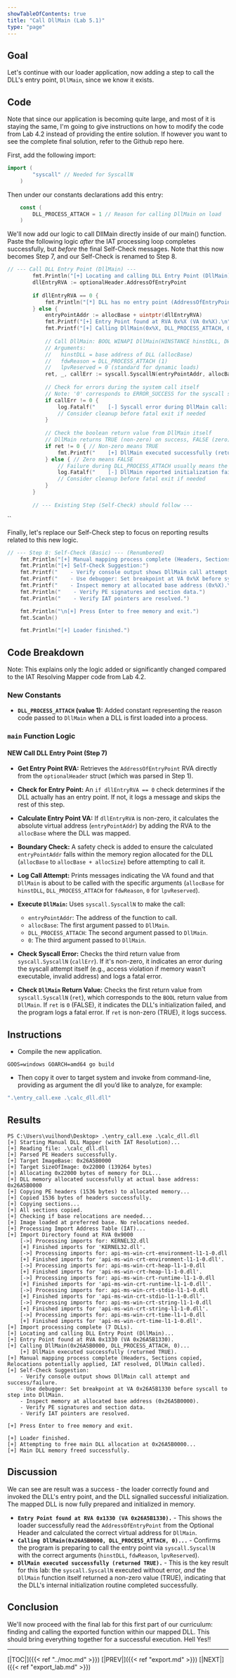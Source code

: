 ```yaml
---
showTableOfContents: true
title: "Call DllMain (Lab 5.1)"
type: "page"
---
```



## Goal
Let's continue with our loader application, now adding a step to call the DLL's entry point, `DllMain`, since we know it exists.


## Code
Note that since our application is becoming quite large, and most of it is staying the same, I'm going to give instructions on how to modify the code from Lab 4.2 instead of providing the entire solution. If however you want to see the complete final solution, refer to the Github repo here.

First, add the following import:
```go
import (
        "syscall" // Needed for SyscallN
    )
```


Then under our constants declarations add this entry:
```go
    const (
        DLL_PROCESS_ATTACH = 1 // Reason for calling DllMain on load
    )
```


We'll now add our logic to call DllMain directly inside of our main() function. Paste the following logic _after_ the IAT processing loop completes successfully, but _before_ the final Self-Check messages. Note that this now becomes Step 7, and our Self-Check is renamed to Step 8.

```go
// --- Call DLL Entry Point (DllMain) ---
        fmt.Println("[+] Locating and calling DLL Entry Point (DllMain)...")
        dllEntryRVA := optionalHeader.AddressOfEntryPoint
    
        if dllEntryRVA == 0 {
            fmt.Println("[*] DLL has no entry point (AddressOfEntryPoint is 0). Skipping DllMain call.")
        } else {
            entryPointAddr := allocBase + uintptr(dllEntryRVA)
            fmt.Printf("[+] Entry Point found at RVA 0x%X (VA 0x%X).\n", dllEntryRVA, entryPointAddr)
            fmt.Printf("[+] Calling DllMain(0x%X, DLL_PROCESS_ATTACH, 0)...\n", allocBase)
    
            // Call DllMain: BOOL WINAPI DllMain(HINSTANCE hinstDLL, DWORD fdwReason, LPVOID lpvReserved);
            // Arguments:
            //   hinstDLL = base address of DLL (allocBase)
            //   fdwReason = DLL_PROCESS_ATTACH (1)
            //   lpvReserved = 0 (standard for dynamic loads)
            ret, _, callErr := syscall.SyscallN(entryPointAddr, allocBase, DLL_PROCESS_ATTACH, 0)
    
            // Check for errors during the system call itself
            // Note: '0' corresponds to ERROR_SUCCESS for the syscall status
            if callErr != 0 {
                log.Fatalf("    [-] Syscall error during DllMain call: %v\n", callErr)
                // Consider cleanup before fatal exit if needed
            }
    
            // Check the boolean return value from DllMain itself
            // DllMain returns TRUE (non-zero) on success, FALSE (zero) on failure for attach.
            if ret != 0 { // Non-zero means TRUE
                fmt.Printf("    [+] DllMain executed successfully (returned TRUE).\n")
            } else { // Zero means FALSE
                // Failure during DLL_PROCESS_ATTACH usually means the DLL cannot initialize
                log.Fatalf("    [-] DllMain reported initialization failure (returned FALSE). Aborting.\n")
                // Consider cleanup before fatal exit if needed
            }
        }
    
        // --- Existing Step (Self-Check) should follow ---
```
``

Finally, let's replace our Self-Check step to focus on reporting results related to this new logic.

```go
// --- Step 8: Self-Check (Basic) --- (Renumbered)
	fmt.Println("[+] Manual mapping process complete (Headers, Sections copied, Relocations potentially applied, IAT resolved, DllMain called).") // Updated message
	fmt.Println("[+] Self-Check Suggestion:")
	fmt.Printf("    - Verify console output shows DllMain call attempt and success/failure.\n")                                                               // New check
	fmt.Printf("    - Use debugger: Set breakpoint at VA 0x%X before syscall to step into DllMain.\n", allocBase+uintptr(optionalHeader.AddressOfEntryPoint)) // New check
	fmt.Printf("    - Inspect memory at allocated base address (0x%X).\n", allocBase)
	fmt.Println("    - Verify PE signatures and section data.")
	fmt.Println("    - Verify IAT pointers are resolved.")

	fmt.Println("\n[+] Press Enter to free memory and exit.")
	fmt.Scanln()

	fmt.Println("[+] Loader finished.")
```



## Code Breakdown

Note: This explains only the logic added or significantly changed compared to the IAT Resolving Mapper code from Lab 4.2.

### New Constants

* **`DLL_PROCESS_ATTACH` (value 1):** Added constant representing the reason code passed to `DllMain` when a DLL is first loaded into a process.

### `main` Function Logic

#### NEW Call DLL Entry Point (Step 7)
- **Get Entry Point RVA:** Retrieves the `AddressOfEntryPoint` RVA directly from the `optionalHeader` struct (which was parsed in Step 1).
- **Check for Entry Point:** An `if dllEntryRVA == 0` check determines if the DLL actually has an entry point. If not, it logs a message and skips the rest of this step.
- **Calculate Entry Point VA:** If `dllEntryRVA` is non-zero, it calculates the absolute virtual address (`entryPointAddr`) by adding the RVA to the `allocBase` where the DLL was mapped.
-  **Boundary Check:** A safety check is added to ensure the calculated `entryPointAddr` falls within the memory region allocated for the DLL (`allocBase` to `allocBase + allocSize`) before attempting to call it.
- **Log Call Attempt:** Prints messages indicating the VA found and that `DllMain` is about to be called with the specific arguments (`allocBase` for `hinstDLL`, `DLL_PROCESS_ATTACH` for `fdwReason`, `0` for `lpvReserved`).

- **Execute `DllMain`:** Uses `syscall.SyscallN` to make the call:
    * `entryPointAddr`: The address of the function to call.
    * `allocBase`: The first argument passed to `DllMain`.
    * `DLL_PROCESS_ATTACH`: The second argument passed to `DllMain`.
    * `0`: The third argument passed to `DllMain`.

- **Check Syscall Error:** Checks the third return value from `syscall.SyscallN` (`callErr`). If it's non-zero, it indicates an error during the syscall attempt itself (e.g., access violation if memory wasn't executable, invalid address) and logs a fatal error.

- **Check `DllMain` Return Value:** Checks the first return value from `syscall.SyscallN` (`ret`), which corresponds to the `BOOL` return value from `DllMain`. If `ret` is `0` (FALSE), it indicates the DLL's initialization failed, and the program logs a fatal error. If `ret` is non-zero (TRUE), it logs success.



## Instructions

- Compile the new application.

```shell
GOOS=windows GOARCH=amd64 go build
```

- Then copy it over to target system and invoke from command-line, providing as argument the dll you’d like to analyze, for example:

```bash
".\entry_call.exe .\calc_dll.dll"
```



## Results
```shell
PS C:\Users\vuilhond\Desktop> .\entry_call.exe .\calc_dll.dll
[+] Starting Manual DLL Mapper (with IAT Resolution)...
[+] Reading file: .\calc_dll.dll
[+] Parsed PE Headers successfully.
[+] Target ImageBase: 0x26A5B0000
[+] Target SizeOfImage: 0x22000 (139264 bytes)
[+] Allocating 0x22000 bytes of memory for DLL...
[+] DLL memory allocated successfully at actual base address: 0x26A5B0000
[+] Copying PE headers (1536 bytes) to allocated memory...
[+] Copied 1536 bytes of headers successfully.
[+] Copying sections...
[+] All sections copied.
[+] Checking if base relocations are needed...
[+] Image loaded at preferred base. No relocations needed.
[+] Processing Import Address Table (IAT)...
[+] Import Directory found at RVA 0x9000
    [->] Processing imports for: KERNEL32.dll
    [+] Finished imports for 'KERNEL32.dll'.
    [->] Processing imports for: api-ms-win-crt-environment-l1-1-0.dll
    [+] Finished imports for 'api-ms-win-crt-environment-l1-1-0.dll'.
    [->] Processing imports for: api-ms-win-crt-heap-l1-1-0.dll
    [+] Finished imports for 'api-ms-win-crt-heap-l1-1-0.dll'.
    [->] Processing imports for: api-ms-win-crt-runtime-l1-1-0.dll
    [+] Finished imports for 'api-ms-win-crt-runtime-l1-1-0.dll'.
    [->] Processing imports for: api-ms-win-crt-stdio-l1-1-0.dll
    [+] Finished imports for 'api-ms-win-crt-stdio-l1-1-0.dll'.
    [->] Processing imports for: api-ms-win-crt-string-l1-1-0.dll
    [+] Finished imports for 'api-ms-win-crt-string-l1-1-0.dll'.
    [->] Processing imports for: api-ms-win-crt-time-l1-1-0.dll
    [+] Finished imports for 'api-ms-win-crt-time-l1-1-0.dll'.
[+] Import processing complete (7 DLLs).
[+] Locating and calling DLL Entry Point (DllMain)...
[+] Entry Point found at RVA 0x1330 (VA 0x26A5B1330).
[+] Calling DllMain(0x26A5B0000, DLL_PROCESS_ATTACH, 0)...
    [+] DllMain executed successfully (returned TRUE).
[+] Manual mapping process complete (Headers, Sections copied, Relocations potentially applied, IAT resolved, DllMain called).
[+] Self-Check Suggestion:
    - Verify console output shows DllMain call attempt and success/failure.
    - Use debugger: Set breakpoint at VA 0x26A5B1330 before syscall to step into DllMain.
    - Inspect memory at allocated base address (0x26A5B0000).
    - Verify PE signatures and section data.
    - Verify IAT pointers are resolved.

[+] Press Enter to free memory and exit.

[+] Loader finished.
[+] Attempting to free main DLL allocation at 0x26A5B0000...
[+] Main DLL memory freed successfully.
```


## Discussion
We can see are result was a success - the loader correctly found and invoked the DLL's entry point, and the DLL signalled successful initialization. The mapped DLL is now fully prepared and initialized in memory.

- **`Entry Point found at RVA 0x1330 (VA 0x26A5B1330).`** - This shows the loader successfully read the `AddressOfEntryPoint` from the Optional Header and calculated the correct virtual address for `DllMain`.
- **`Calling DllMain(0x26A5B0000, DLL_PROCESS_ATTACH, 0)...`** - Confirms the program is preparing to call the entry point via `syscall.SyscallN` with the correct arguments (`hinstDLL`, `fdwReason`, `lpvReserved`).
- **`DllMain executed successfully (returned TRUE).`** - This is the key result for this lab: the `syscall.SyscallN` executed without error, _and_ the `DllMain` function itself returned a non-zero value (TRUE), indicating that the DLL's internal initialization routine completed successfully.

## Conclusion
We'll now proceed with the final lab for this first part of our curriculum: finding and calling the exported function within our mapped DLL. 
This should bring everything together for a successful execution. Hell Yes!!


---
[|TOC|]({{< ref "../moc.md" >}})
[|PREV|]({{< ref "export.md" >}})
[|NEXT|]({{< ref "export_lab.md" >}})